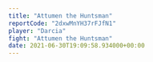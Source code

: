 ```yaml
---
title: "Attumen the Huntsman"
reportCode: "2dxwMnYH37rFJfN1"
player: "Darcia"
fight: "Attumen the Huntsman"
date: 2021-06-30T19:09:58.934000+00:00
---
```

